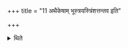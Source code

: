 +++
title = "11 अथैकेषाम् भूस्त्रयस्त्रिंशत्तन्तव इति"

+++

<details><summary>थिते</summary>

11. Now, according to some (ritualists), the Adhvaryu stretches thirty-three (threads) with bhūstrayastriṁśat tantavaḥ the Hotr̥ (stretches) thirty-three (threads) with bhūvastrayastriṁśat tantavaḥ; the Udgātr̥ (stretches) thirty-three (threader with suvastravastriṁśat tantavaḥ; the Gr̥hapati (stretches) the last (thread) (silently).  
</details>
